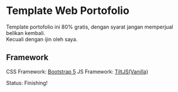 # Template Web Portofolio

Template portofolio ini 80% gratis, dengan syarat jangan memperjual belikan kembali.\
Kecuali dengan ijin oleh saya.


## Framework
CSS Framework: [Bootstrap 5](https://getbootstrap.com/)
JS Framework: [TiltJS(Vanilla)](https://micku7zu.github.io/vanilla-tilt.js/)

Status: Finishing!